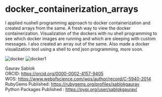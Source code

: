 # docker_containerization_arrays
I applied nushell programming approach to docker containerization and created arrays from the same. A fresh way to view the docker containerization. Visualization of the dockers with nu shell programming to see which docker images are running and which are sleeping with custom messages. I also created an array out of the same. Also made a docker visualization tool using a shell to end json programming, more soon. 

![docker](https://github.com/sablokgaurav/docker_containerization_arrays/blob/main/docker_image1.png)
![docker1](https://github.com/sablokgaurav/docker_containerization_arrays/blob/main/docker_image2.png)

Gaurav Sablok \
ORCID: https://orcid.org/0000-0002-4157-9405 \
WOS: https://www.webofscience.com/wos/author/record/C-5940-2014 \
RubyGems Published: https://rubygems.org/profiles/sablokgaurav \
Python Packages Published : https://pypi.org/user/sablokgaurav/
